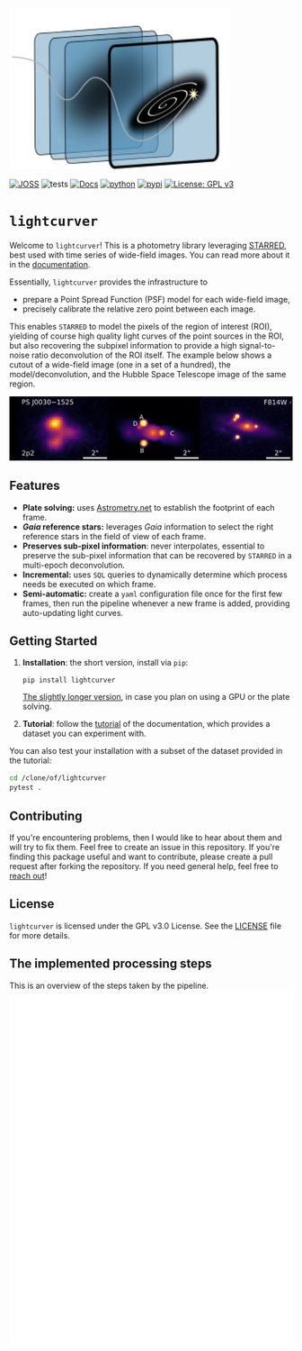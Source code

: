 <img src="docs/mkdocs/contents/lightcurver_logo.svg" alt="logo" style="width:28em;"/>

[![JOSS](https://joss.theoj.org/papers/4c19a3f804d62aafd0ca23f297fce6c9/status.svg)](https://joss.theoj.org/papers/4c19a3f804d62aafd0ca23f297fce6c9)
![tests](https://github.com/duxfrederic/lightcurver/actions/workflows/python-app.yml/badge.svg)
[![Docs](https://img.shields.io/badge/Docs-Available-green)](https://duxfrederic.github.io/lightcurver/)
[![python](https://img.shields.io/badge/Python-3.11-3776AB.svg?style=flat&logo=python&logoColor=white)](https://www.python.org)
[![pypi](https://img.shields.io/pypi/v/lightcurver)](https://pypi.org/project/lightcurver/)
[![License: GPL v3](https://img.shields.io/badge/License-GPLv3-blue.svg)](https://www.gnu.org/licenses/gpl-3.0)


# `lightcurver`
Welcome to `lightcurver`! 
This is a photometry library leveraging [STARRED](https://gitlab.com/cosmograil/starred), 
best used with time series of wide-field images. You can read more about it in the [documentation](https://duxfrederic.github.io/lightcurver/).

Essentially, `lightcurver` provides the infrastructure to 
- prepare a Point Spread Function (PSF) model for each wide-field image, 
- precisely calibrate the relative zero point between each image.

This enables `STARRED` to model the pixels of the region of interest (ROI), 
yielding of course high quality light curves of the point sources in the ROI, 
but also recovering the subpixel information to provide a high signal-to-noise ratio deconvolution of the ROI itself.
The example below shows a cutout of a wide-field image (one in a set of a hundred), 
the model/deconvolution, and the Hubble Space Telescope image of the same region.

![example_deconvolution](docs/mkdocs/contents/example_deconv.png)

## Features
* **Plate solving:** uses [Astrometry.net](https://astrometry.net/) to establish the footprint of each frame.
* **_Gaia_ reference stars:** leverages _Gaia_ information to select the right reference stars in the field of view of each frame.
* **Preserves sub-pixel information**: never interpolates, essential to preserve the sub-pixel information that can be recovered by `STARRED` in a multi-epoch deconvolution.
* **Incremental:** uses `SQL` queries to dynamically determine which process needs be executed on which frame. 
* **Semi-automatic:** create a `yaml` configuration file once for the first few frames, then run the 
pipeline whenever a new frame is added, providing auto-updating light curves.

## Getting Started
1. **Installation**: the short version, install via `pip`:

    ```
    pip install lightcurver
    ```
   [The slightly longer version](https://duxfrederic.github.io/lightcurver/installation/), in case you plan on using a GPU or the plate solving.
2. **Tutorial**: follow the [tutorial](https://duxfrederic.github.io/lightcurver/tutorial/) of the documentation, which provides a dataset you can experiment with.

You can also test your installation with a subset of the dataset provided in the tutorial:
```bash
cd /clone/of/lightcurver
pytest .
```

## Contributing
If you're encountering problems, then I would like to hear about them and will try to fix them. Feel free to create an issue
in this repository.
If you're finding this package useful and want to contribute, please create a pull request after forking the repository.
If you need general help, feel free to [reach out](mailto:frederic.dux@epfl.ch)!

## License
`lightcurver` is licensed under the GPL v3.0 License. See the [LICENSE](LICENSE) file for more details.

## The implemented processing steps
This is an overview of the steps taken by the pipeline.
![flowdiagram](docs/flow_diagram/workflow_diagram.svg)
